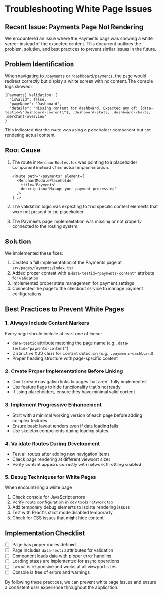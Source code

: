 
# Troubleshooting White Page Issues

## Recent Issue: Payments Page Not Rendering

We encountered an issue where the Payments page was showing a white screen instead of the expected content. This document outlines the problem, solution, and best practices to prevent similar issues in the future.

## Problem Identification

When navigating to `/payments` or `/dashboard/payments`, the page would redirect correctly but display a white screen with no content. The console logs showed:

```
[Payments] Validation: {
  "isValid": false,
  "pageName": "Dashboard",
  "details": "Missing content for dashboard. Expected any of: [data-testid=\"dashboard-content\"], .dashboard-stats, .dashboard-charts, .merchant-overview"
}
```

This indicated that the route was using a placeholder component but not rendering actual content.

## Root Cause

1. The route in `MerchantRoutes.tsx` was pointing to a placeholder component instead of an actual implementation:
   ```tsx
   <Route path="/payments" element={
     <MerchantModulePlaceholder 
       title="Payments"
       description="Manage your payment processing"
     />
   } />
   ```
   
2. The validation logic was expecting to find specific content elements that were not present in the placeholder.

3. The Payments page implementation was missing or not properly connected to the routing system.

## Solution

We implemented these fixes:

1. Created a full implementation of the Payments page at `src/pages/Payments/Index.tsx`
2. Added proper content with a `data-testid="payments-content"` attribute for validation
3. Implemented proper state management for payment settings
4. Connected the page to the checkout service to manage payment configurations

## Best Practices to Prevent White Pages

### 1. Always Include Content Markers

Every page should include at least one of these:

- `data-testid` attribute matching the page name (e.g., `data-testid="payments-content"`)
- Distinctive CSS class for content detection (e.g., `.payments-dashboard`)
- Proper heading structure with page-specific content

### 2. Create Proper Implementations Before Linking

- Don't create navigation links to pages that aren't fully implemented
- Use feature flags to hide functionality that's not ready
- If using placeholders, ensure they have minimal valid content

### 3. Implement Progressive Enhancement

- Start with a minimal working version of each page before adding complex features
- Ensure basic layout renders even if data loading fails
- Use skeleton components during loading states

### 4. Validate Routes During Development

- Test all routes after adding new navigation items
- Check page rendering at different viewport sizes
- Verify content appears correctly with network throttling enabled

### 5. Debug Techniques for White Pages

When encountering a white page:

1. Check console for JavaScript errors
2. Verify route configuration in dev tools network tab
3. Add temporary debug elements to isolate rendering issues
4. Test with React's strict mode disabled temporarily
5. Check for CSS issues that might hide content

## Implementation Checklist

- [ ] Page has proper routes defined
- [ ] Page includes `data-testid` attributes for validation
- [ ] Component loads data with proper error handling
- [ ] Loading states are implemented for async operations
- [ ] Layout is responsive and works at all viewport sizes
- [ ] Console is free of errors and warnings

By following these practices, we can prevent white page issues and ensure a consistent user experience throughout the application.
